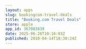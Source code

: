 ```yaml
---
layout: apps
slug: bookingcom-travel-deals
title: "Booking.com Travel Deals"
store: apple
app_id: 367003839
date: 2025-06-26T10:16:03Z
published: 2010-04-14T18:30:24Z
---
```

